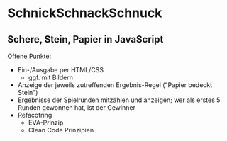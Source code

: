 # SchnickSchnackSchnuck
## Schere, Stein, Papier in JavaScript

Offene Punkte:

* Ein-/Ausgabe per HTML/CSS
	* ggf. mit Bildern
* Anzeige der jeweils zutreffenden Ergebnis-Regel ("Papier bedeckt Stein")
* Ergebnisse der Spielrunden mitzählen und anzeigen; wer als erstes 5 Runden gewonnen hat, ist der Gewinner
* Refacotring
	* EVA-Prinzip
	* Clean Code Prinzipien
		